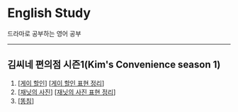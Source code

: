 # English Study
드라마로 공부하는 영어 공부

---
## 김씨네 편의점 시즌1(Kim's Convenience season 1)
1. [[게이 할인](https://blog.naver.com/jaeyoon_95/222003855093)]  [[게이 할인 표현 정리](https://blog.naver.com/jaeyoon_95/222004067775)]
2. [[재닛의 사진](https://blog.naver.com/jaeyoon_95/222024936892)]  [[재닛의 사진 표현 정리](https://blog.naver.com/jaeyoon_95/222041008792)]
3. [[똥침](https://blog.naver.com/jaeyoon_95/222055869782)]